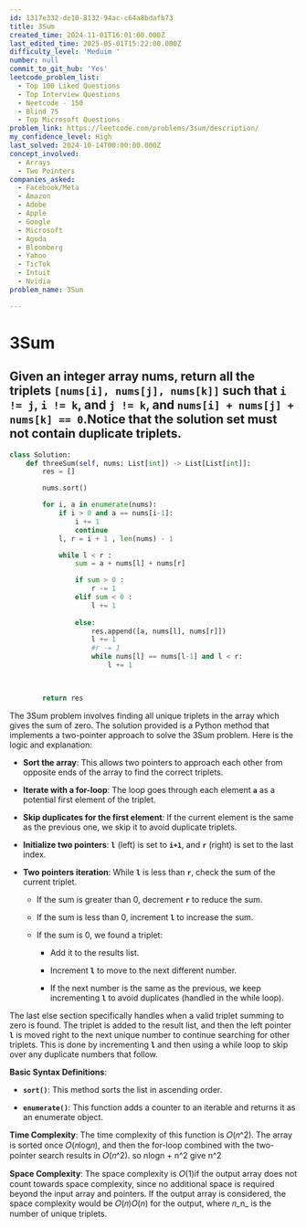 ```yaml
---
id: 1317e332-de10-8132-94ac-c64a8bdafb73
title: 3Sum
created_time: 2024-11-01T16:01:00.000Z
last_edited_time: 2025-05-01T15:22:00.000Z
difficulty_level: 'Meduim '
number: null
commit_to_git_hub: 'Yes'
leetcode_problem_list:
  - Top 100 Liked Questions
  - Top Interview Questions
  - Neetcode - 150
  - Blind 75
  - Top Microsoft Questions
problem_link: https://leetcode.com/problems/3sum/description/
my_confidence_level: High
last_solved: 2024-10-14T00:00:00.000Z
concept_involved:
  - Arrays
  - Two Pointers
companies_asked:
  - Facebook/Meta
  - Amazon
  - Adobe
  - Apple
  - Google
  - Microsoft
  - Agoda
  - Bloomberg
  - Yahoo
  - TicTok
  - Intuit
  - Nvidia
problem_name: 3Sum

---
```


# 3Sum

## Given an integer array nums, return all the triplets `[nums[i], nums[j], nums[k]]` such that `i != j`, `i != k`, and `j != k`, and `nums[i] + nums[j] + nums[k] == 0`.Notice that the solution set must not contain duplicate triplets.

```python
class Solution:
    def threeSum(self, nums: List[int]) -> List[List[int]]:
        res = []

        nums.sort()

        for i, a in enumerate(nums): 
            if i > 0 and a == nums[i-1]:
                i += 1
                continue 
            l, r = i + 1 , len(nums) - 1

            while l < r : 
                sum = a + nums[l] + nums[r]

                if sum > 0 :
                    r -= 1
                elif sum < 0 :
                    l += 1
                   
                else: 
                    res.append([a, nums[l], nums[r]]) 
                    l += 1
                    #r -= 1
                    while nums[l] == nums[l-1] and l < r:
                        l += 1   

                

        return res      
```

The 3Sum problem involves finding all unique triplets in the array which gives the sum of zero. The solution provided is a Python method that implements a two-pointer approach to solve the 3Sum problem. Here is the logic and explanation:

*   **Sort the array**: This allows two pointers to approach each other from opposite ends of the array to find the correct triplets.

*   **Iterate with a for-loop**: The loop goes through each element **`a`** as a potential first element of the triplet.

*   **Skip duplicates for the first element**: If the current element is the same as the previous one, we skip it to avoid duplicate triplets.

*   **Initialize two pointers**: **`l`** (left) is set to **`i+1`**, and **`r`** (right) is set to the last index.

*   **Two pointers iteration**: While **`l`** is less than **`r`**, check the sum of the current triplet.

    *   If the sum is greater than 0, decrement **`r`** to reduce the sum.

    *   If the sum is less than 0, increment **`l`** to increase the sum.

    *   If the sum is 0, we found a triplet:

        *   Add it to the results list.

        *   Increment **`l`** to move to the next different number.

        *   If the next number is the same as the previous, we keep incrementing **`l`** to avoid duplicates (handled in the while loop).

The last else section specifically handles when a valid triplet summing to zero is found. The triplet is added to the result list, and then the left pointer **`l`** is moved right to the next unique number to continue searching for other triplets. This is done by incrementing **`l`** and then using a while loop to skip over any duplicate numbers that follow.

**Basic Syntax Definitions**:

*   **`sort()`**: This method sorts the list in ascending order.

*   **`enumerate()`**: This function adds a counter to an iterable and returns it as an enumerate object.

**Time Complexity**: The time complexity of this function is 𝑂(𝑛^2). The array is sorted once 𝑂(𝑛log⁡𝑛), and then the for-loop combined with the two-pointer search results in 𝑂(𝑛^2). so nlogn + n^2 give n^2

**Space Complexity**: The space complexity is 𝑂(1)if the output array does not count towards space complexity, since no additional space is required beyond the input array and pointers. If the output array is considered, the space complexity would be 𝑂(𝑛)*O*(*n*) for the output, where 𝑛\_n\_ is the number of unique triplets.
